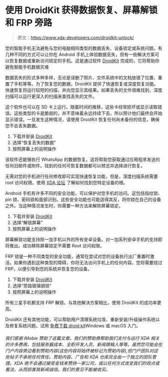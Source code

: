 # 使用 DroidKit 获得数据恢复、屏幕解锁和 FRP 旁路

> 原文：<https://www.xda-developers.com/droidkit-unlock/>

您的智能手机无法避免与您的电脑相同类型的数据丢失、设备锁定或系统问题。有几种不同的方式可以让你在 Android 手机上体验数据丢失，但有一些解决方案可以恢复数据或重新访问锁定的手机。这是通过软件 [DroidKit](https://www.imobie.com/droidkit/) 完成的，它将帮助你避免智能手机数据灾难

数据丢失的形式多种多样，无论是误删了照片、文件系统中的文档放错了位置、重置了手机等等。为了恢复您的数据，DroidKit 提供了快速恢复或深度恢复功能。快速恢复将运行较短的扫描，并向您显示其结果。如果丢失的文件很难找到，深度扫描可以运行更深入的扫描来查找丢失的文件。

这个软件也可以在 SD 卡上运行。随着时间的推移，这些卡经常损坏或显示读取错误。这些类型的卡是脆弱的，并不意味着永远持续下去，所以预计他们最终会开始显示错误。一旦发生这种情况，请使用 DroidKit 恢复任何尚未备份的信息，确保您不会丢失数据。

1.  下载并安装 [DroidKit](https://www.imobie.com/droidkit/)
2.  选择“恢复丢失的数据”
3.  按照屏幕上的说明操作

该软件还能够执行 WhatsApp 的数据恢复。这将帮助您获取通过应用程序发送的任何旧邮件或附件。找到的任何可恢复数据都可以预览并选择进行恢复。

无需对您的手机进行任何修改即可实现快速恢复功能，但是，深度扫描系统需要 root 访问权限。使用 [XDA 论坛](https://forum.xda-developers.com/) 了解如何找到您特定设备的根。

Android 手机有许多不同的安全功能，可以保护对您手机的访问。这包括指纹锁、pin 锁、密码锁和面部识别。这些安全功能也可能适得其反，将你锁在自己的设备之外。当这种情况发生时，你需要一种方法来解除屏幕锁定。

1.  下载并安装 [DroidKit](https://www.imobie.com/droidkit/)
2.  选择“解锁屏幕”
3.  按照屏幕上的说明操作

屏幕解锁功能支持除一加手机以外的所有安卓设备。对一加系列安卓手机的支持即将推出。成功移除屏幕锁定不需要 Root 访问权限。

FRP 锁是一种不同类型的安全功能，通常在尝试对您的设备执行出厂重置时激活。如果你遇到这种类型的障碍，你将无法访问手机上的任何内容。您将需要绕过 FRP，以便引导到您的系统并恢复您的设备。

1.  下载并安装 [DroidKit](https://www.imobie.com/droidkit/)
2.  选择“旁路玻璃钢锁”
3.  按照屏幕上的说明操作

所有三星手机都支持 FRP 解锁。与其他解决方案相比，使用 DroidKit 的成功率更高。

DroidKit 还有其他功能，可以帮助用户清理系统垃圾、重新安装/升级操作系统以及修复系统问题。试用 [免费下载 droid kit](https://www.imobie.com/droidkit/)Windows 或 macOS 入门。

###### 我们感谢 iMobie 赞助了这篇文章。我们的赞助商帮助我们支付与运行 XDA 相关的许多费用，包括服务器成本、全职开发人员、新闻撰稿人等等。虽然您可能会在门户内容旁边看到赞助内容(这些内容将始终被标记为赞助内容),但门户团队对这些帖子不承担任何责任。赞助内容、广告和 XDA 仓库完全由一个独立的团队管理。XDA 绝不会通过接受金钱来赞扬一家公司，或以任何方式改变我们的观点或看法，从而损害其新闻诚信。我们的意见不能被收买。
